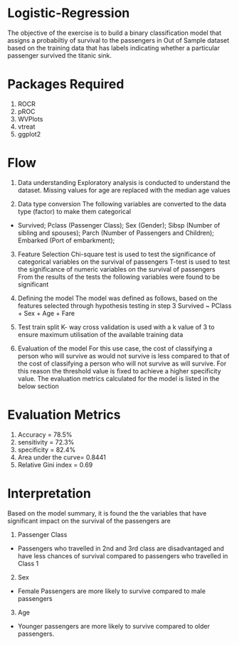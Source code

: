 # Logistic-Regression
  The objective of the exercise is to build a binary classification model that assigns 
  a probabiltiy of survival to the passengers in Out of Sample dataset based on the training data
  that has labels indicating whether a particular passenger survived the titanic sink.

# Packages Required
  1. ROCR
  2. pROC
  3. WVPlots
  4. vtreat
  5. ggplot2

# Flow
1. Data understanding 
  Exploratory analysis is conducted to understand the dataset.
  Missing values for age are replaced with the median age values

2. Data type conversion
The following variables are converted to the data type (factor) to make them categorical
 - Survived;
  Pclass (Passenger Class);
  Sex (Gender);
  Sibsp (Number of sibling and spouses);
  Parch (Number of Passengers and Children);
  Embarked (Port of embarkment);

3. Feature Selection
  Chi-square test is used to test the significance of categorical variables on the survival of passengers
  T-test is used to test the significance of numeric variables on the survival of passengers
  From the results of the tests the following variables were found to be significant

4. Defining the model
  The model was defined as follows, based on the features selected through hypothesis testing in step 3
  Survived ~ PClass + Sex + Age + Fare

5. Test train split
  K- way cross validation is used with a k value of 3 to ensure maximum utilisation of the available training data

6. Evaluation of the model
  For this use case, the cost of classifying a person who will survive as would not survive is less 
  compared to that of the cost of classifying a person who will not survive as will survive.
  For this reason the threshold value is fixed to achieve a higher specificity value.
  The evaluation metrics calculated for the model is listed in the below section

# Evaluation Metrics
  1. Accuracy = 78.5%
  2. sensitivity = 72.3%
  3. specificity = 82.4%
  4. Area under the curve= 0.8441
  5. Relative Gini index = 0.69

# Interpretation
Based on the model summary, it is found the the variables that have significant impact on the survival of the passengers are
  1. Passenger Class
  -  Passengers who travelled in 2nd and 3rd class are disadvantaged and have less chances of survival compared to passengers who            travelled   in Class 1
  2. Sex
  - Female Passengers are more likely to survive compared to male passengers
  3. Age
  - Younger passengers are more likely to survive compared to older passengers.

